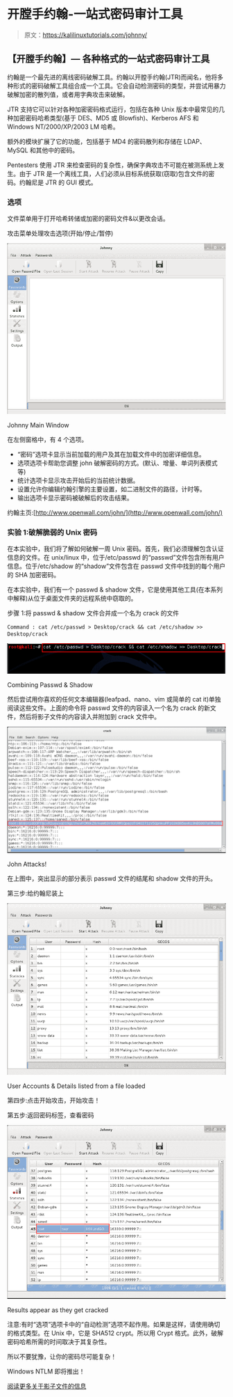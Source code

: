 # 开膛手约翰-一站式密码审计工具

> 原文：<https://kalilinuxtutorials.com/johnny/>

## **【开膛手约翰】—** 各种格式的一站式密码审计工具

约翰是一个最先进的离线密码破解工具。约翰以开膛手约翰(JTR)而闻名，他将多种形式的密码破解工具组合成一个工具。它会自动检测密码的类型，并尝试用暴力破解加密的散列值，或者用字典攻击来破解。

JTR 支持它可以针对各种加密密码格式运行，包括在各种 Unix 版本中最常见的几种加密密码哈希类型(基于 DES、MD5 或 Blowfish)、Kerberos AFS 和 Windows NT/2000/XP/2003 LM 哈希。

额外的模块扩展了它的功能，包括基于 MD4 的密码散列和存储在 LDAP、MySQL 和其他中的密码。

Pentesters 使用 JTR 来检查密码的复杂性，确保字典攻击不可能在被测系统上发生。由于 JTR 是一个离线工具，人们必须从目标系统获取(窃取)包含文件的密码。约翰尼是 JTR 的 GUI 模式。

### **选项**

文件菜单用于打开哈希转储或加密的密码文件&以更改会话。

攻击菜单处理攻击选项(开始/停止/暂停)

[![johnny](img//3ff3ed793c4f094c1408a8095b07d110.png)](http://kalilinuxtutorials.com/wp-content/uploads/2015/05/johnny1.png)

Johnny Main Window

在左侧窗格中，有 4 个选项。

*   “密码”选项卡显示当前加载的用户及其在加载文件中的加密详细信息。
*   选项选项卡帮助您调整 john 破解密码的方式。(默认、增量、单词列表模式等)
*   统计选项卡显示攻击开始后的当前统计数据。
*   设置允许你编辑约翰引擎的主要设置，如二进制文件的路径，计时等。
*   输出选项卡显示密码被破解后的攻击结果。

约翰主页:[http://www.openwall.com/john/](http://www.openwall.com/john/)

### **实验 1:破解脆弱的 Unix 密码**

在本实验中，我们将了解如何破解一周 Unix 密码。首先，我们必须理解包含认证信息的文件。在 unix/linux 中，位于/etc/passwd 的“passwd”文件包含所有用户信息。位于/etc/shadow 的“shadow”文件包含在 passwd 文件中找到的每个用户的 SHA 加密密码。

在本实验中，我们有一个 passwd & shadow 文件，它是使用其他工具(在本系列中解释)从位于桌面文件夹的远程系统中窃取的。

步骤 1:将 passwd & shadow 文件合并成一个名为 crack 的文件

```
Command : cat /etc/passwd > Desktop/crack && cat /etc/shadow >> Desktop/crack
```

[![johnny](img//da70759f45fcd136401879c12e371589.png)](http://kalilinuxtutorials.com/wp-content/uploads/2015/05/johnny2.png)

Combining Passwd & Shadow

然后尝试用你喜欢的任何文本编辑器(leafpad、nano、vim 或简单的 cat it)单独阅读这些文件。上面的命令将 passwd 文件的内容读入一个名为 crack 的新文件，然后将影子文件的内容读入并附加到 crack 文件中。

[![johnny](img//9ea1d507dd879461db672aca0d2baa48.png)](http://kalilinuxtutorials.com/wp-content/uploads/2015/05/johnny3.png)

John Attacks!

在上图中，突出显示的部分表示 passwd 文件的结尾和 shadow 文件的开头。

第三步:给约翰尼装上

[![johnny](img//dd980a8aa11dd89d22d8ac2fd049a216.png)](http://kalilinuxtutorials.com/wp-content/uploads/2015/05/johnny4.png)

User Accounts & Details listed from a file loaded

第四步:点击开始攻击，开始攻击！

第五步:返回密码标签，查看密码

[![johnny](img//59e50ff5f389d92e454b26aba7e11265.png)](http://kalilinuxtutorials.com/wp-content/uploads/2015/05/johnny5.png)

Results appear as they get cracked

注意:有时“选项”选项卡中的“自动检测”选项不起作用。如果是这样，请使用确切的格式类型。在 Unix 中，它是 SHA512 crypt。所以用 Crypt 格式。此外，破解密码哈希所需的时间取决于其复杂性。

所以不要犹豫，让你的密码尽可能复杂！

Windows NTLM 即将推出！

[阅读更多关于影子文件的信息](http://www.slashroot.in/how-are-passwords-stored-linux-understanding-hashing-shadow-utils)